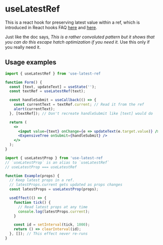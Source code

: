 # useLatestRef

This is a react hook for preserving latest value within a ref, which is introduced in React hooks FAQ [here](https://reactjs.org/docs/hooks-faq.html#what-can-i-do-if-my-effect-dependencies-change-too-often) and [here](https://reactjs.org/docs/hooks-faq.html#what-can-i-do-if-my-effect-dependencies-change-too-often).

Just like the doc says, _This is a rather convoluted pattern but it shows that you can do this escape hatch optimization if you need it._ Use this only if you really need it.

## Usage examples

```jsx
import { useLatestRef } from 'use-latest-ref

function Form() {
  const [text, updateText] = useState('');
  const textRef = useLatestRef(text);

  const handleSubmit = useCallback(() => {
    const currentText = textRef.current; // Read it from the ref
    alert(currentText);
  }, [textRef]); // Don't recreate handleSubmit like [text] would do

  return (
    <>
      <input value={text} onChange={e => updateText(e.target.value)} />
      <ExpensiveTree onSubmit={handleSubmit} />
    </>
  );
}
```

```jsx
import { useLatestProp } from 'use-latest-ref
// `useLatestProp` is an alias to `useLatestRef`
// useLatestProp === useLatestRef

function Example(props) {
  // Keep latest props in a ref.
  // latestProps.current gets updated as props changes
  const latestProps = useLatestProp(props);

  useEffect(() => {
    function tick() {
      // Read latest props at any time
      console.log(latestProps.current);
    }

    const id = setInterval(tick, 1000);
    return () => clearInterval(id);
  }, []); // This effect never re-runs
}
```
